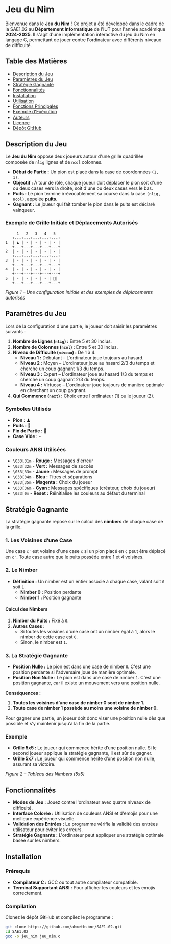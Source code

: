 # Jeu du Nim

Bienvenue dans le **Jeu du Nim** ! Ce projet a été développé dans le cadre de la SAE1.02 au **Département Informatique** de l'IUT pour l'année académique **2024-2025**. Il s'agit d'une implémentation interactive du jeu du Nim en langage C, permettant de jouer contre l'ordinateur avec différents niveaux de difficulté.

## Table des Matières

- [Description du Jeu](#description-du-jeu)
- [Paramètres du Jeu](#paramètres-du-jeu)
- [Stratégie Gagnante](#stratégie-gagnante)
- [Fonctionnalités](#fonctionnalités)
- [Installation](#installation)
- [Utilisation](#utilisation)
- [Fonctions Principales](#fonctions-principales)
- [Exemple d'Exécution](#exemple-dexécution)
- [Auteurs](#auteurs)
- [Licence](#licence)
- [Dépôt GitHub](#dépôt-github)

## Description du Jeu

Le **Jeu du Nim** oppose deux joueurs autour d'une grille quadrillée composée de `nlig` lignes et de `ncol` colonnes.

- **Début de Partie :** Un pion est placé dans la case de coordonnées `(1, 1)`.
- **Objectif :** À tour de rôle, chaque joueur doit déplacer le pion soit d'une ou deux cases vers la droite, soit d'une ou deux cases vers le bas.
- **Puits :** Le pion termine irrévocablement sa course dans la case `(nlig, ncol)`, appelée **puits**.
- **Gagnant :** Le joueur qui fait tomber le pion dans le puits est déclaré vainqueur.

### Exemple de Grille Initiale et Déplacements Autorisés

         1   2   3   4   5
       +---+---+---+---+---+
    1  | ♟ | - | - | - | - |
       +---+---+---+---+---+
    2  | - | - | - | - | - |
       +---+---+---+---+---+
    3  | - | - | - | - | - |
       +---+---+---+---+---+
    4  | - | - | - | - | - |
       +---+---+---+---+---+
    5  | - | - | - | - | 🚩|
       +---+---+---+---+---+


*Figure 1 – Une configuration initiale et des exemples de déplacements autorisés*

## Paramètres du Jeu

Lors de la configuration d'une partie, le joueur doit saisir les paramètres suivants :

1. **Nombre de Lignes (`nlig`) :** Entre 5 et 30 inclus.
2. **Nombre de Colonnes (`ncol`) :** Entre 5 et 30 inclus.
3. **Niveau de Difficulté (`niveau`) :** De 1 à 4.
    - **Niveau 1 :** Débutant – L'ordinateur joue toujours au hasard.
    - **Niveau 2 :** Moyen – L'ordinateur joue au hasard 2/3 du temps et cherche un coup gagnant 1/3 du temps.
    - **Niveau 3 :** Expert – L'ordinateur joue au hasard 1/3 du temps et cherche un coup gagnant 2/3 du temps.
    - **Niveau 4 :** Virtuose – L'ordinateur joue toujours de manière optimale en cherchant un coup gagnant.
4. **Qui Commence (`next`) :** Choix entre l'ordinateur (1) ou le joueur (2).

### Symboles Utilisés

- **Pion :** ♟
- **Puits :** 🚩
- **Fin de Partie :** 🔴
- **Case Vide :** -

### Couleurs ANSI Utilisées

- `\033[31m` - **Rouge :** Messages d'erreur
- `\033[32m` - **Vert :** Messages de succès
- `\033[33m` - **Jaune :** Messages de prompt
- `\033[34m` - **Bleu :** Titres et séparations
- `\033[35m` - **Magenta :** Choix du joueur
- `\033[36m` - **Cyan :** Messages spécifiques (créateur, choix du joueur)
- `\033[0m`  - **Reset :** Réinitialise les couleurs au défaut du terminal

## Stratégie Gagnante

La stratégie gagnante repose sur le calcul des **nimbers** de chaque case de la grille.

### 1. Les Voisines d’une Case

Une case `c'` est voisine d'une case `c` si un pion placé en `c` peut être déplacé en `c'`. Toute case autre que le puits possède entre 1 et 4 voisines.

### 2. Le Nimber

- **Définition :** Un nimber est un entier associé à chaque case, valant soit `0` soit `1`.
    - **Nimber 0 :** Position perdante
    - **Nimber 1 :** Position gagnante

#### Calcul des Nimbers

1. **Nimber du Puits :** Fixé à `0`.
2. **Autres Cases :** 
    - Si toutes les voisines d'une case ont un nimber égal à `1`, alors le nimber de cette case est `0`.
    - Sinon, le nimber est `1`.

### 3. La Stratégie Gagnante

- **Position Nulle :** Le pion est dans une case de nimber `0`. C'est une position perdante si l'adversaire joue de manière optimale.
- **Position Non Nulle :** Le pion est dans une case de nimber `1`. C'est une position gagnante, car il existe un mouvement vers une position nulle.

**Conséquences :**

1. **Toutes les voisines d’une case de nimber 0 sont de nimber 1.**
2. **Toute case de nimber 1 possède au moins une voisine de nimber 0.**

Pour gagner une partie, un joueur doit donc viser une position nulle dès que possible et s’y maintenir jusqu’à la fin de la partie.

### Exemple

- **Grille 5x5 :** Le joueur qui commence hérite d’une position nulle. Si le second joueur applique la stratégie gagnante, il est sûr de gagner.
- **Grille 5x7 :** Le joueur qui commence hérite d’une position non nulle, assurant sa victoire.

*Figure 2 – Tableau des Nimbers (5x5)*

## Fonctionnalités

- **Modes de Jeu :** Jouez contre l'ordinateur avec quatre niveaux de difficulté.
- **Interface Colorée :** Utilisation de couleurs ANSI et d'emojis pour une meilleure expérience visuelle.
- **Validation des Entrées :** Le programme vérifie la validité des entrées utilisateur pour éviter les erreurs.
- **Stratégie Gagnante :** L'ordinateur peut appliquer une stratégie optimale basée sur les nimbers.

## Installation

### Prérequis

- **Compilateur C :** GCC ou tout autre compilateur compatible.
- **Terminal Supportant ANSI :** Pour afficher les couleurs et les emojis correctement.

### Compilation

Clonez le dépôt GitHub et compilez le programme :

```bash
git clone https://github.com/ahmetbsbnr/SAE1.02.git
cd SAE1.02
gcc -o jeu_nim jeu_nim.c
```

